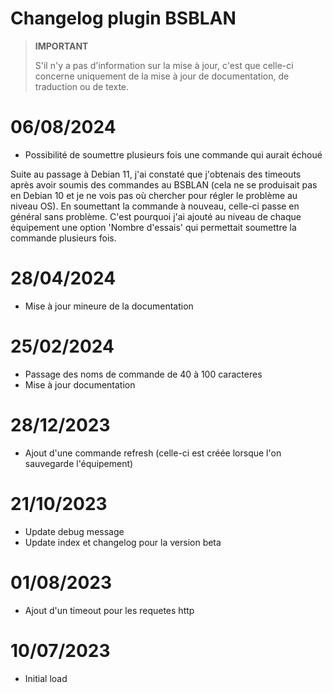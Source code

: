 # Changelog plugin BSBLAN

>**IMPORTANT**
>
>S'il n'y a pas d'information sur la mise à jour, c'est que celle-ci concerne uniquement de la mise à jour de documentation, de traduction ou de texte.


# 06/08/2024

- Possibilité de soumettre plusieurs fois une commande qui aurait échoué

Suite au passage à Debian 11, j'ai constaté que j'obtenais des timeouts après avoir soumis des commandes au BSBLAN (cela ne se produisait pas en Debian 10 et je ne vois pas où chercher pour régler le problème au niveau OS). En soumettant la commande à nouveau, celle-ci passe en général sans problème. C'est pourquoi j'ai ajouté au niveau de chaque équipement une option 'Nombre d'essais' qui permettait soumettre la commande plusieurs fois.

# 28/04/2024

- Mise à jour mineure de la documentation

# 25/02/2024

- Passage des noms de commande de 40 à 100 caracteres
- Mise à jour documentation

# 28/12/2023

- Ajout d'une commande refresh (celle-ci est créée lorsque l'on sauvegarde l'équipement)
  
# 21/10/2023

- Update debug message
- Update index et changelog pour la version beta

# 01/08/2023

- Ajout d'un timeout pour les requetes http

# 10/07/2023

- Initial load

